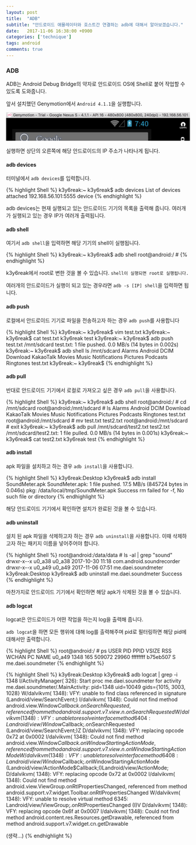 ```yaml
---
layout: post
title:  "ADB"
subtitle: "안드로이드 애뮬레이터와 호스트간 연결하는 adb에 대해서 알아보겠습니다."
date:   2017-11-06 16:38:00 +0900
categories: ['technique']
tags: android
comments: true
---
```



### ADB

ADB는 Android Debug Bridge의 약자로 안드로이드 OS에 Shell로 붙어 작업할 수 있도록 도와줍니다.

앞서 설치했던 Genymotion에서 `Android 4.1.1`을 실행합니다.

![Android_ip](/img/android/adb/android_ip.png)

실행하면 상단의 오른쪽에 해당 안드로이드의 IP 주소가 나타나게 됩니다.


#### adb devices

터미널에서 `adb devices`를 입력합니다.

{% highlight Shell %}
k3y6reak:~ k3y6reak$ adb devices
List of devices attached
192.168.56.101:5555	device
{% endhighlight %}

adb devices는 현재 실행되고 있는 안드로이드 기기의 목록을 출력해 줍니다. 여러개가 실행되고 있는 경우 IP가 여러개 출력됩니다.



#### adb shell
여기서 `adb shell`을 입력하면 해당 기기의 shell이 실행됩니다.

{% highlight Shell %}
k3y6reak:~ k3y6reak$ adb shell
root@android:/ #
{% endhighlight %}

k3y6reak에서 root로 변한 것을 볼 수 있습니다. `shell이 실행되면 root로 실행됩니다.`

여러개의 안드로이드가 실행이 되고 있는 경우라면 `adb -s [IP] shell`을 입력하면 됩니다.


#### adb push

로컬에서 안드로이드 기기로 파일을 전송하고자 하는 경우 `adb push`를 사용합니다

{% highlight Shell %}
k3y6reak:~ k3y6reak$ vim test.txt
k3y6reak:~ k3y6reak$ cat test.txt
k3y6reak test
k3y6reak:~ k3y6reak$ adb push test.txt /mnt/sdcard
test.txt: 1 file pushed. 0.0 MB/s (14 bytes in 0.002s)
k3y6reak:~ k3y6reak$ adb shell ls /mnt/sdcard
Alarms
Android
DCIM
Download
KakaoTalk
Movies
Music
Notifications
Pictures
Podcasts
Ringtones
test.txt
k3y6reak:~ k3y6reak$
{% endhighlight %}


#### adb pull

반대로 안드로이드 기기에서 로컬로 가져오고 싶은 경우 `adb pull`을 사용합니다.

{% highlight Shell %}
k3y6reak:~ k3y6reak$ adb shell
root@android:/ # cd /mnt/sdcard
root@android:/mnt/sdcard # ls
Alarms
Android
DCIM
Download
KakaoTalk
Movies
Music
Notifications
Pictures
Podcasts
Ringtones
test.txt
root@android:/mnt/sdcard # mv test.txt test2.txt
root@android:/mnt/sdcard # exit
k3y6reak:~ k3y6reak$ adb pull /mnt/sdcard/test2.txt test2.txt
/mnt/sdcard/test2.txt: 1 file pulled. 0.0 MB/s (14 bytes in 0.001s)
k3y6reak:~ k3y6reak$ cat test2.txt
k3y6reak test
{% endhighlight %}



#### adb install

apk 파일을 설치하고 하는 경우 `adb install`을 사용합니다.

{% highlight Shell %}
k3y6reak:Desktop k3y6reak$ adb install SoundMeter.apk
SoundMeter.apk: 1 file pushed. 17.5 MB/s (845724 bytes in 0.046s)
	pkg: /data/local/tmp/SoundMeter.apk
Success
rm failed for -f, No such file or directory
{% endhighlight %}

해당 안드로이드 기기에서 확인하면 설치가 완료된 것을 볼 수 있습니다.



#### adb uninstall

설치 된 apk 파일을 삭제하고자 하는 경우 `adb uninstall`을 사용합니다.
이때 삭제하고자 하는 패키지 이름을 넣어주어야 합니다.

{% highlight Shell %}
root@android:/data/data # ls -al | grep "sound"
drwxr-x--x u0_a38   u0_a38            2017-10-30 11:18 com.android.soundrecorder
drwxr-x--x u0_a49   u0_a49            2017-11-06 07:51 me.daei.soundmeter
k3y6reak:Desktop k3y6reak$ adb uninstall me.daei.soundmeter
Success
{% endhighlight %}

마찬가지로 안드로이드 기기에서 확인하면 해당 apk가 삭제된 것을 볼 수 있습니다.



#### adb logcat

logcat은 안드로이드가 어떤 작업을 하는지 log을 출력해 줍니다.

`adb logcat`을 하면 모든 행위에 대해 log를 출력해주며 pid로 필터링하면 해당 pid에 대해서만 출력합니다.


{% highlight Shell %}
root@android:/ # ps
USER     PID   PPID  VSIZE  RSS     WCHAN    PC         NAME
u0_a49    1348  165   509072 29960 ffffffff b75eb507 S me.daei.soundmeter
{% endhighlight %}

{% highlight Shell %}
k3y6reak:Desktop k3y6reak$ adb logcat | grep -i 1348
I/ActivityManager(  326): Start proc me.daei.soundmeter for activity me.daei.soundmeter/.MainActivity: pid=1348 uid=10049 gids={1015, 3003, 1028}
W/dalvikvm( 1348): VFY: unable to find class referenced in signature (Landroid/view/SearchEvent;)
I/dalvikvm( 1348): Could not find method android.view.Window$Callback.onSearchRequested, referenced from method android.support.v7.view.n.onSearchRequested
W/dalvikvm( 1348): VFY: unable to resolve interface method 6404: Landroid/view/Window$Callback;.onSearchRequested (Landroid/view/SearchEvent;)Z
D/dalvikvm( 1348): VFY: replacing opcode 0x72 at 0x0002
I/dalvikvm( 1348): Could not find method android.view.Window$Callback.onWindowStartingActionMode, referenced from method android.support.v7.view.n.onWindowStartingActionMode
W/dalvikvm( 1348): VFY: unable to resolve interface method 6408: Landroid/view/Window$Callback;.onWindowStartingActionMode (Landroid/view/ActionMode$Callback;I)Landroid/view/ActionMode;
D/dalvikvm( 1348): VFY: replacing opcode 0x72 at 0x0002
I/dalvikvm( 1348): Could not find method android.view.ViewGroup.onRtlPropertiesChanged, referenced from method android.support.v7.widget.Toolbar.onRtlPropertiesChanged
W/dalvikvm( 1348): VFY: unable to resolve virtual method 6345: Landroid/view/ViewGroup;.onRtlPropertiesChanged (I)V
D/dalvikvm( 1348): VFY: replacing opcode 0x6f at 0x0007
I/dalvikvm( 1348): Could not find method android.content.res.Resources.getDrawable, referenced from method android.support.v7.widget.cn.getDrawable

(생략...)
{% endhighlight %}

